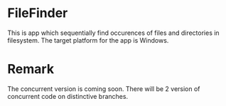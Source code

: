 # FileFinder
This is app which sequentially find occurences of files and directories in filesystem. The target platform for the app is Windows.

# Remark
The concurrent version is coming soon. There will be 2 version of concurrent code on distinctive branches.
